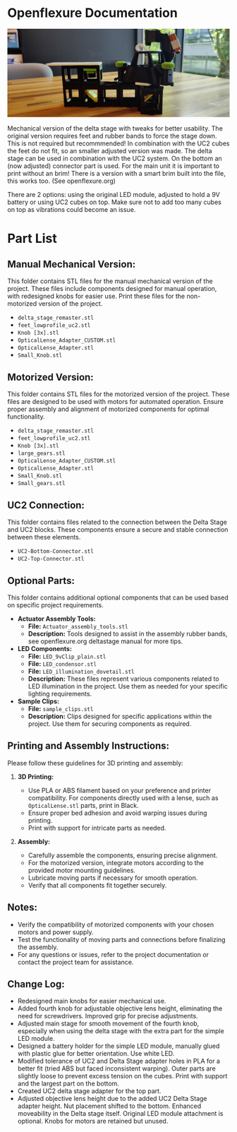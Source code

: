 # Openflexure Documentation

<img src="..//IMG//openflexure.png" alt="Heat Insert" style="width: 600px; margin-right: 20px;">

Mechanical version of the delta stage with tweaks for better usability. The original version requires feet and rubber bands to force the stage down. This is not required but recommmended! In combination with the UC2 cubes the feet do not fit, so an smaller adjusted version was made. The delta stage can be used in combination with the UC2 system. On the bottom an (now adjusted) connector part is used. For the main unit it is important to print without an brim! There is a version with a smart brim built into the file, this works too. (See openflexure.org) <br>


 There are 2 options: using the original LED module, adjusted to hold a 9V battery or using UC2 cubes on top. Make sure not to add too many cubes on top as vibrations could become an issue. <br>



# Part List

## Manual Mechanical Version:
This folder contains STL files for the manual mechanical version of the project. These files include components designed for manual operation, with redesigned knobs for easier use. Print these files for the non-motorized version of the project.
- `delta_stage_remaster.stl`
- `feet_lowprofile_uc2.stl`
- `Knob [3x].stl`
- `OpticalLense_Adapter_CUSTOM.stl`
- `OpticalLense_Adapter.stl`
- `Small_Knob.stl`

## Motorized Version:
This folder contains STL files for the motorized version of the project. These files are designed to be used with motors for automated operation. Ensure proper assembly and alignment of motorized components for optimal functionality.
- `delta_stage_remaster.stl`
- `feet_lowprofile_uc2.stl`
- `Knob [3x].stl`
- `large_gears.stl`
- `OpticalLense_Adapter_CUSTOM.stl`
- `OpticalLense_Adapter.stl`
- `Small_Knob.stl`
- `Small_gears.stl`

## UC2 Connection:
This folder contains files related to the connection between the Delta Stage and UC2 blocks. These components ensure a secure and stable connection between these elements.
- `UC2-Bottom-Connector.stl`
- `UC2-Top-Connector.stl`

## Optional Parts:
This folder contains additional optional components that can be used based on specific project requirements.

- **Actuator Assembly Tools:**
  - **File:** `Actuator_assembly_tools.stl`
  - **Description:** Tools designed to assist in the assembly rubber bands, see openflexure.org deltastage manual for more tips.
- **LED Components:**
  - **File:** `LED_9vClip_plain.stl`
  - **File:** `LED_condensor.stl`
  - **File:** `LED_illumination_dovetail.stl`
  - **Description:** These files represent various components related to LED illumination in the project. Use them as needed for your specific lighting requirements.
- **Sample Clips:**
  - **File:** `sample_clips.stl`
  - **Description:** Clips designed for specific applications within the project. Use them for securing components as required.



## Printing and Assembly Instructions:
Please follow these guidelines for 3D printing and assembly:

1. **3D Printing:**
   - Use PLA or ABS filament based on your preference and printer compatibility. For components directly used with a lense, such as `OpticalLense.stl` parts, print in Black. 
   - Ensure proper bed adhesion and avoid warping issues during printing.
   - Print with support for intricate parts as needed.

2. **Assembly:**
   - Carefully assemble the components, ensuring precise alignment.
   - For the motorized version, integrate motors according to the provided motor mounting guidelines.
   - Lubricate moving parts if necessary for smooth operation.
   - Verify that all components fit together securely.


## Notes:
- Verify the compatibility of motorized components with your chosen motors and power supply.
- Test the functionality of moving parts and connections before finalizing the assembly.
- For any questions or issues, refer to the project documentation or contact the project team for assistance.


## Change Log:
- Redesigned main knobs for easier mechanical use.
- Added fourth knob for adjustable objective lens height, eliminating the need for screwdrivers. Improved grip for precise adjustments.
- Adjusted main stage for smooth movement of the fourth knob, especially when using the delta stage with the extra part for the simple LED module.
- Designed a battery holder for the simple LED module, manually glued with plastic glue for better orientation. Use white LED.
- Modified tolerance of UC2 and Delta Stage adapter holes in PLA for a better fit (tried ABS but faced inconsistent warping). Outer parts are slightly loose to prevent excess tension on the cubes. Print with support and the largest part on the bottom.
- Created UC2 delta stage adapter for the top part.
- Adjusted objective lens height due to the added UC2 Delta Stage adapter height. Nut placement shifted to the bottom. Enhanced moveability in the Delta stage itself. Original LED module attachment is optional. Knobs for motors are retained but unused.